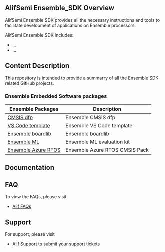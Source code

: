 ## AlifSemi Ensemble_SDK Overview
AlifSemi Ensemble SDK provides all the necessary instructions and tools to facilitate development of applications on Ensemble processors.

AlifSemi Ensemble SDK includes:
* ...
* ...


## Content Description
This repository is intended to provide a summarry of all the Ensemble SDK related GitHub projects.
### Ensemble Embedded Software packages 
Ensemble Packages | Description
---------------------- | -----------
[CMSIS dfp](https://github.com/alifsemi/alif_ensemble-cmsis-dfp) | Ensemble CMSIS dfp
[VS Code template](https://github.com/alifsemi/alif_vscode-template) | Ensemble VS Code template 
[Ensemble boardlib](https://github.com/alifsemi/alif_boardlib) | Ensemble boardlib
[Ensemble ML](https://github.com/alifsemi/alif_ml-embedded-evaluation-kit) | Ensemble ML evaluation kit 
[Ensemble Azure RTOS](https://github.com/alifsemi/alif_ensemble-Azure-RTOS) | Ensemble Azure RTOS CMSIS Pack

## Documentation

## FAQ
To view the FAQs, please visit
* [Alif FAQs](https://alifsemi.com/support/faqs/)
## Support 
For support, please visit
* [Alif Support](https://alifsemi.com/support/technical-support/) to submit your support tickets 
